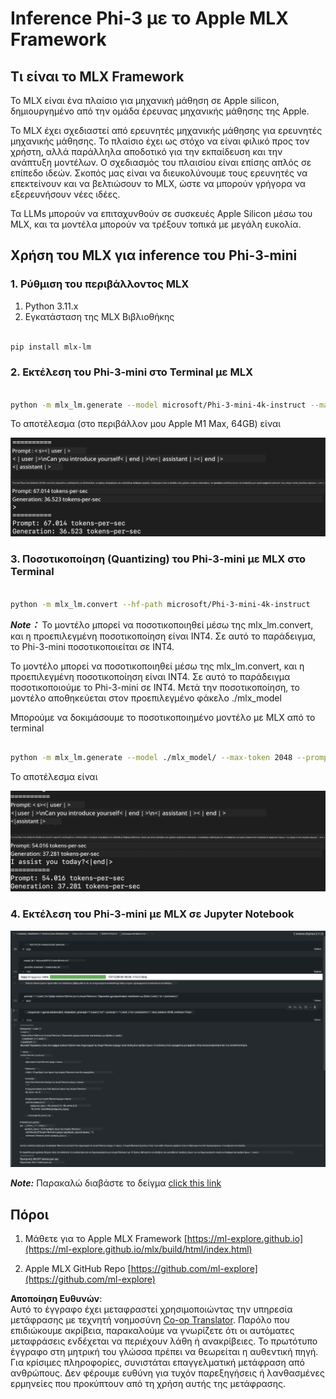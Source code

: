 <!--
CO_OP_TRANSLATOR_METADATA:
{
  "original_hash": "dcb656f3d206fc4968e236deec5d4384",
  "translation_date": "2025-05-09T12:13:33+00:00",
  "source_file": "md/01.Introduction/03/MLX_Inference.md",
  "language_code": "el"
}
-->
# **Inference Phi-3 με το Apple MLX Framework**

## **Τι είναι το MLX Framework**

Το MLX είναι ένα πλαίσιο για μηχανική μάθηση σε Apple silicon, δημιουργημένο από την ομάδα έρευνας μηχανικής μάθησης της Apple.

Το MLX έχει σχεδιαστεί από ερευνητές μηχανικής μάθησης για ερευνητές μηχανικής μάθησης. Το πλαίσιο έχει ως στόχο να είναι φιλικό προς τον χρήστη, αλλά παράλληλα αποδοτικό για την εκπαίδευση και την ανάπτυξη μοντέλων. Ο σχεδιασμός του πλαισίου είναι επίσης απλός σε επίπεδο ιδεών. Σκοπός μας είναι να διευκολύνουμε τους ερευνητές να επεκτείνουν και να βελτιώσουν το MLX, ώστε να μπορούν γρήγορα να εξερευνήσουν νέες ιδέες.

Τα LLMs μπορούν να επιταχυνθούν σε συσκευές Apple Silicon μέσω του MLX, και τα μοντέλα μπορούν να τρέξουν τοπικά με μεγάλη ευκολία.

## **Χρήση του MLX για inference του Phi-3-mini**

### **1. Ρύθμιση του περιβάλλοντος MLX**

1. Python 3.11.x  
2. Εγκατάσταση της MLX Βιβλιοθήκης


```bash

pip install mlx-lm

```

### **2. Εκτέλεση του Phi-3-mini στο Terminal με MLX**


```bash

python -m mlx_lm.generate --model microsoft/Phi-3-mini-4k-instruct --max-token 2048 --prompt  "<|user|>\nCan you introduce yourself<|end|>\n<|assistant|>"

```

Το αποτέλεσμα (στο περιβάλλον μου Apple M1 Max, 64GB) είναι

![Terminal](../../../../../translated_images/01.0d0f100b646a4e4c4f1cd36c1a05727cd27f1e696ed642c06cf6e2c9bbf425a4.el.png)

### **3. Ποσοτικοποίηση (Quantizing) του Phi-3-mini με MLX στο Terminal**


```bash

python -m mlx_lm.convert --hf-path microsoft/Phi-3-mini-4k-instruct

```

***Note：*** Το μοντέλο μπορεί να ποσοτικοποιηθεί μέσω της mlx_lm.convert, και η προεπιλεγμένη ποσοτικοποίηση είναι INT4. Σε αυτό το παράδειγμα, το Phi-3-mini ποσοτικοποιείται σε INT4.

Το μοντέλο μπορεί να ποσοτικοποιηθεί μέσω της mlx_lm.convert, και η προεπιλεγμένη ποσοτικοποίηση είναι INT4. Σε αυτό το παράδειγμα ποσοτικοποιούμε το Phi-3-mini σε INT4. Μετά την ποσοτικοποίηση, το μοντέλο αποθηκεύεται στον προεπιλεγμένο φάκελο ./mlx_model

Μπορούμε να δοκιμάσουμε το ποσοτικοποιημένο μοντέλο με MLX από το terminal


```bash

python -m mlx_lm.generate --model ./mlx_model/ --max-token 2048 --prompt  "<|user|>\nCan you introduce yourself<|end|>\n<|assistant|>"

```

Το αποτέλεσμα είναι

![INT4](../../../../../translated_images/02.04e0be1f18a90a58ad47e0c9d9084ac94d0f1a8c02fa707d04dd2dfc7e9117c6.el.png)


### **4. Εκτέλεση του Phi-3-mini με MLX σε Jupyter Notebook**


![Notebook](../../../../../translated_images/03.0cf0092fe143357656bb5a7bc6427c41d8528d772d38a82d0b2693e2a3eeb16e.el.png)

***Note:*** Παρακαλώ διαβάστε το δείγμα [click this link](../../../../../code/03.Inference/MLX/MLX_DEMO.ipynb)


## **Πόροι**

1. Μάθετε για το Apple MLX Framework [https://ml-explore.github.io](https://ml-explore.github.io/mlx/build/html/index.html)

2. Apple MLX GitHub Repo [https://github.com/ml-explore](https://github.com/ml-explore)

**Αποποίηση Ευθυνών**:  
Αυτό το έγγραφο έχει μεταφραστεί χρησιμοποιώντας την υπηρεσία μετάφρασης με τεχνητή νοημοσύνη [Co-op Translator](https://github.com/Azure/co-op-translator). Παρόλο που επιδιώκουμε ακρίβεια, παρακαλούμε να γνωρίζετε ότι οι αυτόματες μεταφράσεις ενδέχεται να περιέχουν λάθη ή ανακρίβειες. Το πρωτότυπο έγγραφο στη μητρική του γλώσσα πρέπει να θεωρείται η αυθεντική πηγή. Για κρίσιμες πληροφορίες, συνιστάται επαγγελματική μετάφραση από ανθρώπους. Δεν φέρουμε ευθύνη για τυχόν παρεξηγήσεις ή λανθασμένες ερμηνείες που προκύπτουν από τη χρήση αυτής της μετάφρασης.